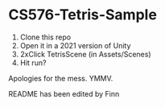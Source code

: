 # CS576-Tetris-Sample

1. Clone this repo
2. Open it in a 2021 version of Unity
3. 2xClick TetrisScene (in Assets/Scenes)
4. Hit run?

Apologies for the mess. YMMV.

README has been edited by Finn
